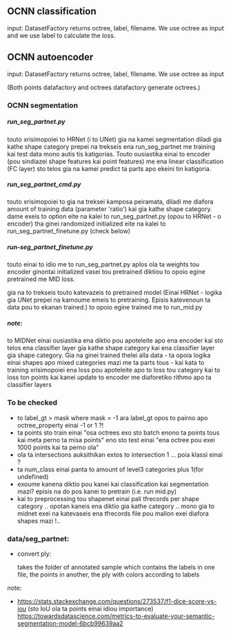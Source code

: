 
## OCNN classification

input: DatasetFactory returns octree, label, filename. We use octree as input and we use label to calculate the loss.

## OCNN autoencoder

input: DatasetFactory returns octree, label, filename. We use octree as input

(Both points datafactory and octrees datafactory generate octrees.)

### OCNN segmentation

##### run_seg_partnet.py

touto xrisimopoiei to HRNet (i to UNet) gia na kamei segmentation diladi gia kathe shape category prepei na trekseis ena run_seg_partnet me training kai test data mono autis tis katigorias. Touto ousiastika einai to encoder (pou sindiazei shape features kai point features) me ena linear classification (FC layer) sto telos gia na kamei predict ta parts apo ekeini tin katigoria.

##### run_seg_partnet_cmd.py

touto xrisimopoiei to gia na treksei kamposa peiramata, diladi me diafora amount of training data (parameter 'ratio') kai gia kathe shape category. dame exeis to option eite na kalei to run_seg_partnet.py (opou to HRNet - o encoder) tha ginei randomized initialized eite na kalei to run_seg_partnet_finetune.py (check below) 

##### run-seg_partnet_finetune.py

touto einai to idio me to run_seg_partnet.py aplos ola ta weights tou encoder ginontai initialized vasei tou pretrained diktiou to opoio egine pretrained me MID loss.

gia na to trekseis touto katevazeis to pretrained model (Einai HRNet - logika gia UNet prepei na kamoume emeis to pretraining. Episis katevenoun ta data pou to ekanan trained.) to opoio egine trained me to run_mid.py

##### note:

to MIDNet einai ousiastika ena diktio pou apoteleite apo ena encoder kai sto telos ena classifier layer gia kathe shape category kai ena classifier layer gia shape category. Gia na ginei trained thelei alla data - ta opoia logika einai shapes apo mixed categories mazi me ta parts tous - kai kata to training xrisimopoiei ena loss pou apoteleite apo to loss tou category kai to loss ton points kai kanei update to encoder me diaforetiko rithmo apo ta classifier layers


### To be checked

- to label_gt > mask where mask = -1 ara label_gt opos to pairno apo octree_property einai -1 or 1 ?!
- ta points sto train einai "osa octrees exo sto batch enono ta points tous kai meta perno ta misa points" eno sto test einai "ena octree pou exei 1000 points kai ta perno ola"
- ola ta intersections auksithikan extos to intersection 1 ... poia klassi einai ?
- ta num_class einai panta to amount of level3 categories plus 1(for undefined)
- exoume kanena diktio pou kanei kai classification kai segmentation mazi? episis na do pos kanei to pretrain (i.e. run mid.py)
 - kai to preprocessing tou shapenet einai pali tfrecords per shape category .. opotan kaneis ena diktio gia kathe category .. mono gia to midnet exei na katevaseis ena tfrecords file pou mallon exei diafora shapes mazi !..


### data/seg_partnet:

- convert ply: 

    takes the folder of annotated sample which contains the labels in one file, the points in another, the ply with colors according to labels


note:
- https://stats.stackexchange.com/questions/273537/f1-dice-score-vs-iou
(sto IoU ola ta points einai idiou importance)
https://towardsdatascience.com/metrics-to-evaluate-your-semantic-segmentation-model-6bcb99639aa2
